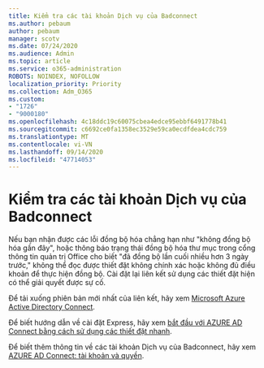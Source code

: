 ```yaml
---
title: Kiểm tra các tài khoản Dịch vụ của Badconnect
ms.author: pebaum
author: pebaum
manager: scotv
ms.date: 07/24/2020
ms.audience: Admin
ms.topic: article
ms.service: o365-administration
ROBOTS: NOINDEX, NOFOLLOW
localization_priority: Priority
ms.collection: Adm_O365
ms.custom:
- "1726"
- "9000180"
ms.openlocfilehash: 4c18ddc19c60075cbea4edce95ebbf6491778b41
ms.sourcegitcommit: c6692ce0fa1358ec3529e59ca0ecdfdea4cdc759
ms.translationtype: MT
ms.contentlocale: vi-VN
ms.lasthandoff: 09/14/2020
ms.locfileid: "47714053"
---
```

# <a name="check-the-aadconnect-service-accounts"></a>Kiểm tra các tài khoản Dịch vụ của Badconnect

Nếu bạn nhận được các lỗi đồng bộ hóa chẳng hạn như "không đồng bộ hóa gần đây", hoặc thông báo trạng thái đồng bộ hóa thư mục trong cổng thông tin quản trị Office cho biết "đã đồng bộ lần cuối nhiều hơn 3 ngày trước," không thể đọc được thiết đặt không chính xác hoặc không đủ điều khoản để thực hiện đồng bộ. Cài đặt lại liên kết sử dụng các thiết đặt hiện có thể giải quyết được sự cố.

Để tải xuống phiên bản mới nhất của liên kết, hãy xem [Microsoft Azure Active Directory Connect](https://go.microsoft.com/fwlink/?LinkId=615771).

Để biết hướng dẫn về cài đặt Express, hãy xem [bắt đầu với AZURE AD Connect bằng cách sử dụng các thiết đặt nhanh](https://docs.microsoft.com/azure/active-directory/hybrid/how-to-connect-install-express).

Để biết thêm thông tin về các tài khoản Dịch vụ của Badconnect, hãy xem [AZURE AD Connect: tài khoản và quyền](https://docs.microsoft.com/azure/active-directory/hybrid/reference-connect-accounts-permissions).